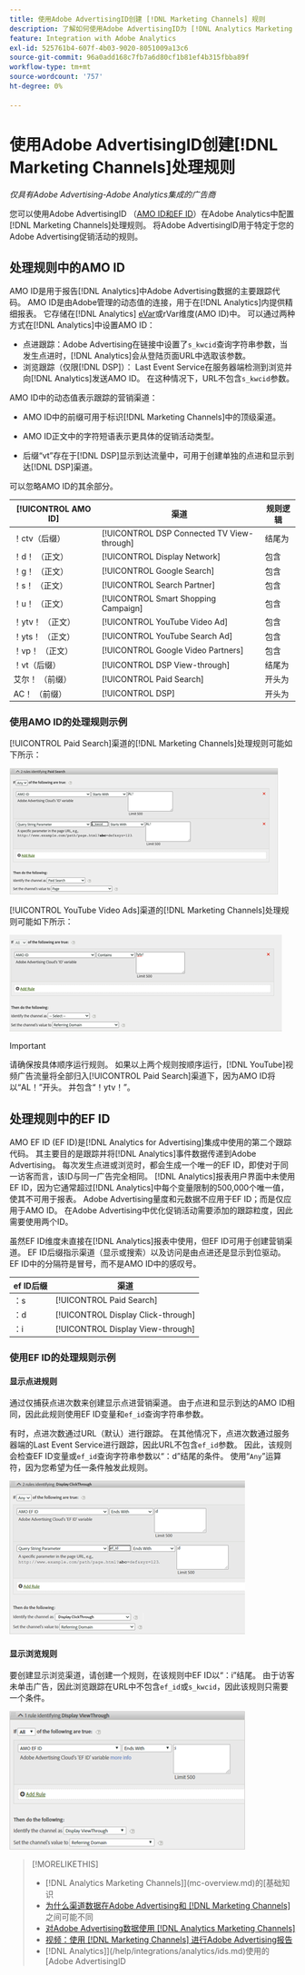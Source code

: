 ```yaml
---
title: 使用Adobe AdvertisingID创建 [!DNL Marketing Channels] 规则
description: 了解如何使用Adobe AdvertisingID为 [!DNL Analytics Marketing Channels]创建处理规则。
feature: Integration with Adobe Analytics
exl-id: 525761b4-607f-4b03-9020-8051009a13c6
source-git-commit: 96a0add168c7fb7a6d80cf1b81ef4b315fbba89f
workflow-type: tm+mt
source-wordcount: '757'
ht-degree: 0%

---
```


# 使用Adobe AdvertisingID创建[!DNL Marketing Channels]处理规则

*仅具有Adobe Advertising-Adobe Analytics集成的广告商*

您可以使用Adobe AdvertisingID （[AMO ID和EF ID](../ids.md)）在Adobe Analytics中配置[!DNL Marketing Channels]处理规则。 将Adobe AdvertisingID用于特定于您的Adobe Advertising促销活动的规则。

## 处理规则中的AMO ID

AMO ID是用于报告[!DNL Analytics]中Adobe Advertising数据的主要跟踪代码。 AMO ID是由Adobe管理的动态值的连接，用于在[!DNL Analytics]内提供精细报表。 它存储在[!DNL Analytics] [eVar](https://experienceleague.adobe.com/docs/analytics/components/dimensions/evar.html)或rVar维度(AMO ID)中。 可以通过两种方式在[!DNL Analytics]中设置AMO ID：

* 点进跟踪：Adobe Advertising在链接中设置了`s_kwcid`查询字符串参数，当发生点进时，[!DNL Analytics]会从登陆页面URL中选取该参数。
* 浏览跟踪（仅限[!DNL DSP]）： Last Event Service在服务器端检测到浏览并向[!DNL Analytics]发送AMO ID。 在这种情况下，URL不包含`s_kwcid`参数。

AMO ID中的动态值表示跟踪的营销渠道：

* AMO ID中的前缀可用于标识[!DNL Marketing Channels]中的顶级渠道。

* AMO ID正文中的字符短语表示更具体的促销活动类型。

* 后缀“vt”存在于[!DNL DSP]显示到达流量中，可用于创建单独的点进和显示到达[!DNL DSP]渠道。

可以忽略AMO ID的其余部分。

| [!UICONTROL AMO ID] | 渠道 | 规则逻辑 |
|--------|---------|--------------------|
| ！ctv（后缀） | [!UICONTROL DSP Connected TV View-through] | 结尾为 |
| ！d！ （正文） | [!UICONTROL Display Network] | 包含 |
| ！g！ （正文） | [!UICONTROL Google Search] | 包含 |
| ！s！ （正文） | [!UICONTROL Search Partner] | 包含 |
| ！u！ （正文） | [!UICONTROL Smart Shopping Campaign] | 包含 |
| ！ytv！ （正文） | [!UICONTROL YouTube Video Ad] | 包含 |
| ！yts！ （正文） | [!UICONTROL YouTube Search Ad] | 包含 |
| ！vp！ （正文） | [!UICONTROL Google Video Partners] | 包含 |
| ！vt（后缀） | [!UICONTROL DSP View-through] | 结尾为 |
| 艾尔！ （前缀） | [!UICONTROL Paid Search] | 开头为 |
| AC！ （前缀） | [!UICONTROL DSP] | 开头为 |

### 使用AMO ID的处理规则示例

[!UICONTROL Paid Search]渠道的[!DNL Marketing Channels]处理规则可能如下所示：

![示例[!UICONTROL Paid Search]规则](/help/integrations/assets/a4adc-mc-rule-paidsearch.png)

[!UICONTROL YouTube Video Ads]渠道的[!DNL Marketing Channels]处理规则可能如下所示：

![示例[!UICONTROL YouTube Video Ads]规则](/help/integrations/assets/a4adc-mc-rule-youtube-video.png)

>[!IMPORTANT]
>
> 请确保按具体顺序运行规则。 如果以上两个规则按顺序运行，[!DNL YouTube]视频广告流量将全部归入[!UICONTROL Paid Search]渠道下，因为AMO ID将以“AL！”开头。 并包含“！ytv！”。

## 处理规则中的EF ID

AMO EF ID (EF ID)是[!DNL Analytics for Advertising]集成中使用的第二个跟踪代码。 其主要目的是跟踪并将[!DNL Analytics]事件数据传递到Adobe Advertising。 每次发生点进或浏览时，都会生成一个唯一的EF ID，即使对于同一访客而言，该ID与同一广告完全相同。 [!DNL Analytics]报表用户界面中未使用EF ID，因为它通常超过[!DNL Analytics]中每个变量限制的500,000个唯一值，使其不可用于报表。 Adobe Advertising量度和元数据不应用于EF ID；而是仅应用于AMO ID。 在Adobe Advertising中优化促销活动需要添加的跟踪粒度，因此需要使用两个ID。

虽然EF ID维度未直接在[!DNL Analytics]报表中使用，但EF ID可用于创建营销渠道。 EF ID后缀指示渠道（显示或搜索）以及访问是由点进还是显示到位驱动。 EF ID中的分隔符是冒号，而不是AMO ID中的感叹号。

| ef ID后缀 | 渠道 |
|-------|---------|
| ：s | [!UICONTROL Paid Search] |
| ：d | [!UICONTROL Display Click-through] |
| ：i | [!UICONTROL Display View-through] |

### 使用EF ID的处理规则示例

#### 显示点进规则

通过仅捕获点进次数来创建显示点进营销渠道。 由于点进和显示到达的AMO ID相同，因此此规则使用EF ID变量和`ef_id`查询字符串参数。

有时，点进次数通过URL（默认）进行跟踪。 在其他情况下，点进次数通过服务器端的Last Event Service进行跟踪，因此URL不包含`ef_id`参数。 因此，该规则会检查EF ID变量或`ef_id`查询字符串参数以“：d”结尾的条件。 使用“`Any`”运算符，因为您希望为任一条件触发此规则。

![显示点进规则的示例](/help/integrations/assets/a4adc-mc-rule-display-ct.png)

#### 显示浏览规则

要创建显示浏览渠道，请创建一个规则，在该规则中EF ID以“：i”结尾。 由于访客未单击广告，因此浏览跟踪在URL中不包含`ef_id`或`s_kwcid`，因此该规则只需要一个条件。

![显示浏览规则示例](/help/integrations/assets/a4adc-mc-rule-display-vt.png)

>[!MORELIKETHIS]
>
>*  [!DNL Analytics Marketing Channels]](mc-overview.md)的[基础知识
>* [为什么渠道数据在Adobe Advertising和 [!DNL Marketing Channels]](mc-data-variances.md)之间可能不同
>* [对Adobe Advertising数据使用 [!DNL Analytics Marketing Channels] ](mc-ac-data.md)
>* [视频：使用 [!DNL Marketing Channels] 进行Adobe Advertising报告](https://experienceleague.adobe.com/docs/advertising-learn/tutorials/analytics/analytics-reporting-a4adc.html)
>*  [!DNL Analytics]](/help/integrations/analytics/ids.md)使用的[Adobe AdvertisingID
